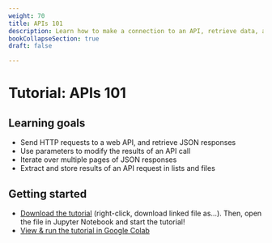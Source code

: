 ```yaml
---
weight: 70
title: APIs 101
description: Learn how to make a connection to an API, retrieve data, and parse it to CSV files.
bookCollapseSection: true
draft: false

---
```


# Tutorial: APIs 101

## Learning goals

* Send HTTP requests to a web API, and retrieve JSON responses
* Use parameters to modify the results of an API call
* Iterate over multiple pages of JSON responses
* Extract and store results of an API request in lists and files

## Getting started

- [Download the tutorial](api-101.ipynb) (right-click, download linked file as...). Then, open the file in Jupyter Notebook and start the tutorial!
- [View & run the tutorial in Google Colab](https://colab.research.google.com/github/hannesdatta/course-odcm/blob/master/content/docs/tutorials/apis101/api-101.ipynb)
